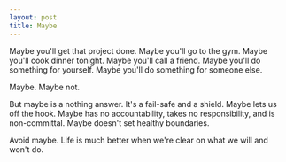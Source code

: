 ```yaml
---
layout: post
title: Maybe
---
```


Maybe you'll get that project done. Maybe you'll go to the gym. Maybe you'll cook dinner tonight. Maybe you'll call a friend. Maybe you'll do something for yourself. Maybe you'll do something for someone else.

Maybe. Maybe not.

But maybe is a nothing answer. It's a fail-safe and a shield. Maybe lets us off the hook. Maybe has no accountability, takes no responsibility, and is non-committal. Maybe doesn't set healthy boundaries.

Avoid maybe. Life is much better when we're clear on what we will and won't do.
